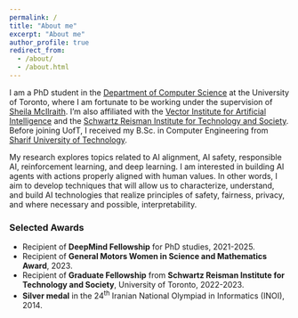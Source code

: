 ```yaml
---
permalink: /
title: "About me"
excerpt: "About me"
author_profile: true
redirect_from: 
  - /about/
  - /about.html
---
```


I am a PhD student in the [Department of Computer Science](https://web.cs.toronto.edu) at the University of Toronto, where I am fortunate to be working under the supervision of [Sheila McIlraith](https://www.cs.toronto.edu/~sheila/). I’m also affiliated with the [Vector Institute for Artificial Intelligence](https://vectorinstitute.ai) and the [Schwartz Reisman Institute for Technology and Society](https://srinstitute.utoronto.ca).
Before joining UofT, I received my B.Sc. in Computer Engineering from [Sharif University of Technology](https://ce.sharif.edu).

My research explores topics related to AI alignment, AI safety, responsible AI, reinforcement learning, and deep learning. I am interested in building AI agents with actions properly aligned with human values. In other words, I aim to develop techniques that will allow us to characterize, understand, and build AI technologies that realize principles of safety, fairness, privacy, and where necessary and possible, interpretability. 

### Selected Awards

* Recipient of **DeepMind Fellowship** for PhD studies, 2021-2025.
* Recipient of **General Motors Women in Science and Mathematics Award**, 2023.
* Recipient of **Graduate Fellowship** from **Schwartz Reisman Institute for Technology and Society**, University of Toronto, 2022-2023.
* **Silver medal** in the 24<sup>th</sup> Iranian National Olympiad in Informatics (INOI), 2014.
